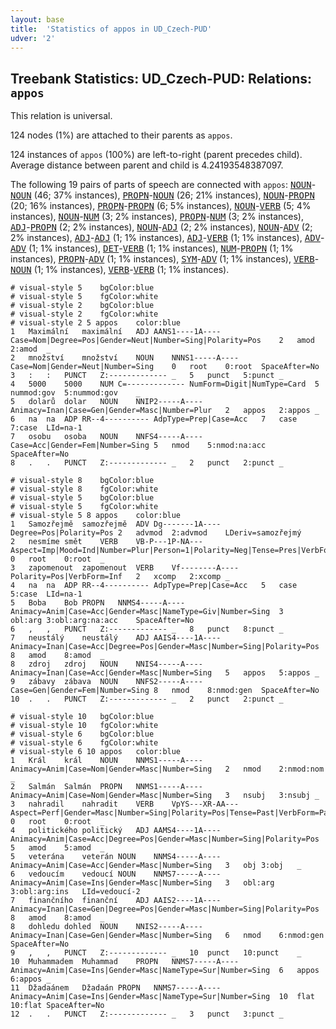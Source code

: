 ```yaml
---
layout: base
title:  'Statistics of appos in UD_Czech-PUD'
udver: '2'
---
```


## Treebank Statistics: UD_Czech-PUD: Relations: `appos`

This relation is universal.

124 nodes (1%) are attached to their parents as `appos`.

124 instances of `appos` (100%) are left-to-right (parent precedes child).
Average distance between parent and child is 4.24193548387097.

The following 19 pairs of parts of speech are connected with `appos`: <tt><a href="cs_pud-pos-NOUN.html">NOUN</a></tt>-<tt><a href="cs_pud-pos-NOUN.html">NOUN</a></tt> (46; 37% instances), <tt><a href="cs_pud-pos-PROPN.html">PROPN</a></tt>-<tt><a href="cs_pud-pos-NOUN.html">NOUN</a></tt> (26; 21% instances), <tt><a href="cs_pud-pos-NOUN.html">NOUN</a></tt>-<tt><a href="cs_pud-pos-PROPN.html">PROPN</a></tt> (20; 16% instances), <tt><a href="cs_pud-pos-PROPN.html">PROPN</a></tt>-<tt><a href="cs_pud-pos-PROPN.html">PROPN</a></tt> (6; 5% instances), <tt><a href="cs_pud-pos-NOUN.html">NOUN</a></tt>-<tt><a href="cs_pud-pos-VERB.html">VERB</a></tt> (5; 4% instances), <tt><a href="cs_pud-pos-NOUN.html">NOUN</a></tt>-<tt><a href="cs_pud-pos-NUM.html">NUM</a></tt> (3; 2% instances), <tt><a href="cs_pud-pos-PROPN.html">PROPN</a></tt>-<tt><a href="cs_pud-pos-NUM.html">NUM</a></tt> (3; 2% instances), <tt><a href="cs_pud-pos-ADJ.html">ADJ</a></tt>-<tt><a href="cs_pud-pos-PROPN.html">PROPN</a></tt> (2; 2% instances), <tt><a href="cs_pud-pos-NOUN.html">NOUN</a></tt>-<tt><a href="cs_pud-pos-ADJ.html">ADJ</a></tt> (2; 2% instances), <tt><a href="cs_pud-pos-NOUN.html">NOUN</a></tt>-<tt><a href="cs_pud-pos-ADV.html">ADV</a></tt> (2; 2% instances), <tt><a href="cs_pud-pos-ADJ.html">ADJ</a></tt>-<tt><a href="cs_pud-pos-ADJ.html">ADJ</a></tt> (1; 1% instances), <tt><a href="cs_pud-pos-ADJ.html">ADJ</a></tt>-<tt><a href="cs_pud-pos-VERB.html">VERB</a></tt> (1; 1% instances), <tt><a href="cs_pud-pos-ADV.html">ADV</a></tt>-<tt><a href="cs_pud-pos-ADV.html">ADV</a></tt> (1; 1% instances), <tt><a href="cs_pud-pos-DET.html">DET</a></tt>-<tt><a href="cs_pud-pos-VERB.html">VERB</a></tt> (1; 1% instances), <tt><a href="cs_pud-pos-NUM.html">NUM</a></tt>-<tt><a href="cs_pud-pos-PROPN.html">PROPN</a></tt> (1; 1% instances), <tt><a href="cs_pud-pos-PROPN.html">PROPN</a></tt>-<tt><a href="cs_pud-pos-ADV.html">ADV</a></tt> (1; 1% instances), <tt><a href="cs_pud-pos-SYM.html">SYM</a></tt>-<tt><a href="cs_pud-pos-ADV.html">ADV</a></tt> (1; 1% instances), <tt><a href="cs_pud-pos-VERB.html">VERB</a></tt>-<tt><a href="cs_pud-pos-NOUN.html">NOUN</a></tt> (1; 1% instances), <tt><a href="cs_pud-pos-VERB.html">VERB</a></tt>-<tt><a href="cs_pud-pos-VERB.html">VERB</a></tt> (1; 1% instances).


~~~ conllu
# visual-style 5	bgColor:blue
# visual-style 5	fgColor:white
# visual-style 2	bgColor:blue
# visual-style 2	fgColor:white
# visual-style 2 5 appos	color:blue
1	Maximální	maximální	ADJ	AANS1----1A----	Case=Nom|Degree=Pos|Gender=Neut|Number=Sing|Polarity=Pos	2	amod	2:amod	_
2	množství	množství	NOUN	NNNS1-----A----	Case=Nom|Gender=Neut|Number=Sing	0	root	0:root	SpaceAfter=No
3	:	:	PUNCT	Z:-------------	_	5	punct	5:punct	_
4	5000	5000	NUM	C=-------------	NumForm=Digit|NumType=Card	5	nummod:gov	5:nummod:gov	_
5	dolarů	dolar	NOUN	NNIP2-----A----	Animacy=Inan|Case=Gen|Gender=Masc|Number=Plur	2	appos	2:appos	_
6	na	na	ADP	RR--4----------	AdpType=Prep|Case=Acc	7	case	7:case	LId=na-1
7	osobu	osoba	NOUN	NNFS4-----A----	Case=Acc|Gender=Fem|Number=Sing	5	nmod	5:nmod:na:acc	SpaceAfter=No
8	.	.	PUNCT	Z:-------------	_	2	punct	2:punct	_

~~~


~~~ conllu
# visual-style 8	bgColor:blue
# visual-style 8	fgColor:white
# visual-style 5	bgColor:blue
# visual-style 5	fgColor:white
# visual-style 5 8 appos	color:blue
1	Samozřejmě	samozřejmě	ADV	Dg-------1A----	Degree=Pos|Polarity=Pos	2	advmod	2:advmod	LDeriv=samozřejmý
2	nesmíme	smět	VERB	VB-P---1P-NA---	Aspect=Imp|Mood=Ind|Number=Plur|Person=1|Polarity=Neg|Tense=Pres|VerbForm=Fin|Voice=Act	0	root	0:root	_
3	zapomenout	zapomenout	VERB	Vf--------A----	Polarity=Pos|VerbForm=Inf	2	xcomp	2:xcomp	_
4	na	na	ADP	RR--4----------	AdpType=Prep|Case=Acc	5	case	5:case	LId=na-1
5	Boba	Bob	PROPN	NNMS4-----A----	Animacy=Anim|Case=Acc|Gender=Masc|NameType=Giv|Number=Sing	3	obl:arg	3:obl:arg:na:acc	SpaceAfter=No
6	,	,	PUNCT	Z:-------------	_	8	punct	8:punct	_
7	neustálý	neustálý	ADJ	AAIS4----1A----	Animacy=Inan|Case=Acc|Degree=Pos|Gender=Masc|Number=Sing|Polarity=Pos	8	amod	8:amod	_
8	zdroj	zdroj	NOUN	NNIS4-----A----	Animacy=Inan|Case=Acc|Gender=Masc|Number=Sing	5	appos	5:appos	_
9	zábavy	zábava	NOUN	NNFS2-----A----	Case=Gen|Gender=Fem|Number=Sing	8	nmod	8:nmod:gen	SpaceAfter=No
10	.	.	PUNCT	Z:-------------	_	2	punct	2:punct	_

~~~


~~~ conllu
# visual-style 10	bgColor:blue
# visual-style 10	fgColor:white
# visual-style 6	bgColor:blue
# visual-style 6	fgColor:white
# visual-style 6 10 appos	color:blue
1	Král	král	NOUN	NNMS1-----A----	Animacy=Anim|Case=Nom|Gender=Masc|Number=Sing	2	nmod	2:nmod:nom	_
2	Salmán	Salmán	PROPN	NNMS1-----A----	Animacy=Anim|Case=Nom|Gender=Masc|Number=Sing	3	nsubj	3:nsubj	_
3	nahradil	nahradit	VERB	VpYS---XR-AA---	Aspect=Perf|Gender=Masc|Number=Sing|Polarity=Pos|Tense=Past|VerbForm=Part|Voice=Act	0	root	0:root	_
4	politického	politický	ADJ	AAMS4----1A----	Animacy=Anim|Case=Acc|Degree=Pos|Gender=Masc|Number=Sing|Polarity=Pos	5	amod	5:amod	_
5	veterána	veterán	NOUN	NNMS4-----A----	Animacy=Anim|Case=Acc|Gender=Masc|Number=Sing	3	obj	3:obj	_
6	vedoucím	vedoucí	NOUN	NNMS7-----A----	Animacy=Anim|Case=Ins|Gender=Masc|Number=Sing	3	obl:arg	3:obl:arg:ins	LId=vedoucí-2
7	finančního	finanční	ADJ	AAIS2----1A----	Animacy=Inan|Case=Gen|Degree=Pos|Gender=Masc|Number=Sing|Polarity=Pos	8	amod	8:amod	_
8	dohledu	dohled	NOUN	NNIS2-----A----	Animacy=Inan|Case=Gen|Gender=Masc|Number=Sing	6	nmod	6:nmod:gen	SpaceAfter=No
9	,	,	PUNCT	Z:-------------	_	10	punct	10:punct	_
10	Muhammadem	Muhammad	PROPN	NNMS7-----A----	Animacy=Anim|Case=Ins|Gender=Masc|NameType=Sur|Number=Sing	6	appos	6:appos	_
11	Džadaánem	Džadaán	PROPN	NNMS7-----A----	Animacy=Anim|Case=Ins|Gender=Masc|NameType=Sur|Number=Sing	10	flat	10:flat	SpaceAfter=No
12	.	.	PUNCT	Z:-------------	_	3	punct	3:punct	_

~~~


